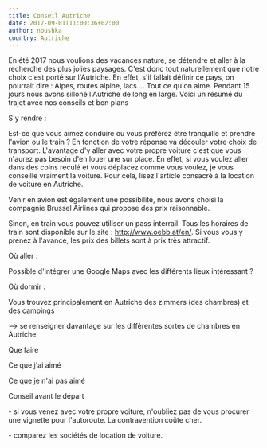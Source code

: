 ```yaml
---
title: Conseil Autriche
date: 2017-09-01T11:00:36+02:00
author: noushka
country: Autriche
---
```


En été 2017 nous voulions des vacances nature, se détendre et aller à la recherche des plus jolies paysages. C'est donc tout naturellement que notre choix c'est porté sur l'Autriche. En effet, s'il fallait définir ce pays, on pourrait dire : Alpes, routes alpine, lacs ... Tout ce qu'on aime. Pendant 15 jours nous avons silloné l'Autriche de long en large. Voici un résumé du trajet avec nos conseils et bon plans

S'y rendre :

Est-ce que vous aimez conduire ou vous préférez être tranquille et prendre l'avion ou le train ? En fonction de votre réponse va découler votre choix de transport. L'avantage d'y aller avec votre propre voiture c'est que vous n'aurez pas besoin d'en louer une sur place. En effet, si vous voulez aller dans des coins reculé et vous déplacez comme vous voulez, je vous conseille vraiment la voiture. Pour cela, lisez l'article consacré à la location de voiture en Autriche.

Venir en avion est également une possibilité, nous avons choisi la compagnie Brussel Airlines qui propose des prix raisonnable.

Sinon, en train vous pouvez utiliser un pass interrail. Tous les horaires de train sont disponible sur le site : http://www.oebb.at/en/. Si vous vous y prenez à l'avance, les prix des billets sont à prix très attractif.

Où aller :

Possible d'intégrer une Google Maps avec les différents lieux intéressant ?

Où dormir :

Vous trouvez principalement en Autriche des zimmers (des chambres) et des campings

\--> se renseigner davantage sur les différentes sortes de chambres en Autriche

Que faire

Ce que j'ai aimé

Ce que je n'ai pas aimé

Conseil avant le départ

\- si vous venez avec votre propre voiture, n'oubliez pas de vous procurer une vignette pour l'autoroute. La contravention coûte cher.

\- comparez les sociétés de location de voiture.
